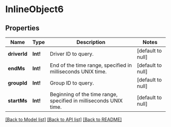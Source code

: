 # InlineObject6

## Properties
Name | Type | Description | Notes
------------ | ------------- | ------------- | -------------
**driverId** | **Int!** | Driver ID to query. | [default to null]
**endMs** | **Int!** | End of the time range, specified in milliseconds UNIX time. | [default to null]
**groupId** | **Int!** | Group ID to query. | [default to null]
**startMs** | **Int!** | Beginning of the time range, specified in milliseconds UNIX time. | [default to null]

[[Back to Model list]](../README.md#documentation-for-models) [[Back to API list]](../README.md#documentation-for-api-endpoints) [[Back to README]](../README.md)


